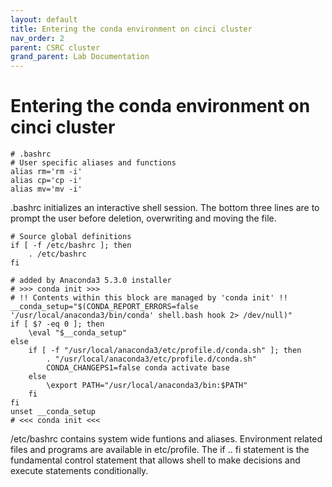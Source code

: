 ```yaml
---
layout: default
title: Entering the conda environment on cinci cluster
nav_order: 2
parent: CSRC cluster
grand_parent: Lab Documentation
---
```


# Entering the conda environment on cinci cluster

~~~
# .bashrc
# User specific aliases and functions
alias rm='rm -i'
alias cp='cp -i'
alias mv='mv -i'
~~~

.bashrc initializes an interactive shell session. The bottom three lines are to prompt the user before deletion, overwriting and moving the file.

~~~
# Source global definitions
if [ -f /etc/bashrc ]; then
    . /etc/bashrc
fi

# added by Anaconda3 5.3.0 installer
# >>> conda init >>>
# !! Contents within this block are managed by 'conda init' !!
__conda_setup="$(CONDA_REPORT_ERRORS=false '/usr/local/anaconda3/bin/conda' shell.bash hook 2> /dev/null)"
if [ $? -eq 0 ]; then
    \eval "$__conda_setup"
else
    if [ -f "/usr/local/anaconda3/etc/profile.d/conda.sh" ]; then
        . "/usr/local/anaconda3/etc/profile.d/conda.sh"
        CONDA_CHANGEPS1=false conda activate base
    else
        \export PATH="/usr/local/anaconda3/bin:$PATH"
    fi
fi
unset __conda_setup
# <<< conda init <<<
~~~

/etc/bashrc contains system wide funtions and aliases. Environment related files and programs are available in etc/profile. 
The if .. fi statement is the fundamental control statement that allows shell to make decisions and execute statements conditionally.




